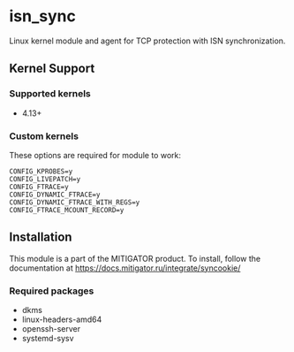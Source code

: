 # isn_sync

Linux kernel module and agent for TCP protection with ISN synchronization.

## Kernel Support

### Supported kernels

* 4.13+

### Custom kernels

These options are required for module to work:

```
CONFIG_KPROBES=y
CONFIG_LIVEPATCH=y
CONFIG_FTRACE=y
CONFIG_DYNAMIC_FTRACE=y
CONFIG_DYNAMIC_FTRACE_WITH_REGS=y
CONFIG_FTRACE_MCOUNT_RECORD=y
```

## Installation

This module is a part of the MITIGATOR product. To install, follow
the documentation at https://docs.mitigator.ru/integrate/syncookie/

### Required packages

* dkms
* linux-headers-amd64
* openssh-server
* systemd-sysv
